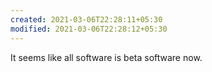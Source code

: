 ```yaml
---
created: 2021-03-06T22:28:11+05:30
modified: 2021-03-06T22:28:12+05:30
---
```


It seems like all software is beta software now.